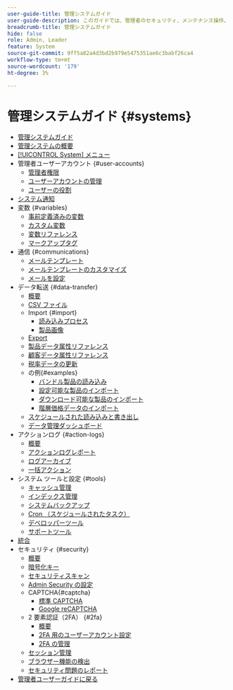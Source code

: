 ```yaml
---
user-guide-title: 管理システムガイド
user-guide-description: このガイドでは、管理者のセキュリティ、メンテナンス操作、Adobe Commerce ストア内の組織機能をサポートするシステム全体のリソースに関する詳細を説明します。
breadcrumb-title: 管理システムガイド
hide: false
role: Admin, Leader
feature: System
source-git-commit: 9ff5a82a4d3bd2b979e5475351ae6c3babf26ca4
workflow-type: tm+mt
source-wordcount: '179'
ht-degree: 3%

---
```



# 管理システムガイド {#systems}

- [管理システムガイド](guide-overview.md)
- [管理システムの概要](introduction.md)
- [[!UICONTROL System] メニュー](system-menu.md)
- 管理者ユーザーアカウント {#user-accounts}
   - [管理者権限](permissions.md)
   - [ユーザーアカウントの管理](permissions-users-all.md)
   - [ユーザーの役割](permissions-user-roles.md)
- [システム通知](notifications.md)
- 変数 {#variables}
   - [事前定義済みの変数](variables-predefined.md)
   - [カスタム変数](variables-custom.md)
   - [変数リファレンス](variables-reference.md)
   - [マークアップタグ](markup-tags.md)
- 通信 {#communications}
   - [メールテンプレート](email-templates.md)
   - [メールテンプレートのカスタマイズ](email-template-custom.md)
   - [メールを設定](email-communications.md)
- データ転送 {#data-transfer}
   - [概要](data-transfer.md)
   - [CSV ファイル](data-csv.md)
   - Import {#import}
      - [読み込みプロセス](data-import.md)
      - [製品画像](data-import-product-images.md)
   - [Export](data-export.md)
   - [製品データ属性リファレンス](data-attributes-product.md)
   - [顧客データ属性リファレンス](data-attributes-customer.md)
   - [税率データの更新](data-transfer-tax-rates.md)
   - の例{#examples}
      - [バンドル製品の読み込み](data-transfer-bundle-products.md)
      - [設定可能な製品のインポート](data-transfer-configurable-products.md)
      - [ダウンロード可能な製品のインポート](data-transfer-downloadable-products.md)
      - [階層価格データのインポート](data-import-price-tier.md)
   - [スケジュールされた読み込みと書き出し](data-scheduled-import-export.md)
   - [データ管理ダッシュボード](data-dashboard.md)
- アクションログ {#action-logs}
   - [概要](action-log.md)
   - [アクションログレポート](action-log-report.md)
   - [ログアーカイブ](action-log-archive.md)
   - [一括アクション](action-log-bulk-actions.md)
- システム ツールと設定 {#tools}
   - [キャッシュ管理](cache-management.md)
   - [インデックス管理](index-management.md)
   - [システムバックアップ](backups.md)
   - [Cron （スケジュールされたタスク）](cron.md)
   - [デベロッパーツール](developer-tools.md)
   - [サポートツール](support.md)
- [統合](integrations.md)
- セキュリティ {#security}
   - [概要](security.md)
   - [暗号化キー](encryption-key.md)
   - [セキュリティスキャン](security-scan.md)
   - [Admin Security の設定](security-admin.md)
   - CAPTCHA{#captcha}
      - [標準 CAPTCHA](security-captcha.md)
      - [Google reCAPTCHA](security-google-recaptcha.md)
   - 2 要素認証（2FA） {#2fa}
      - [概要](security-two-factor-authentication.md)
      - [2FA 用のユーザーアカウント設定](security-two-factor-authentication-use.md)
      - [2FA の管理](security-two-factor-authentication-manage.md)
   - [セッション管理](security-session-management.md)
   - [ブラウザー機能の検出](security-browser-capabilities-detection.md)
   - [セキュリティ問題のレポート](security-issue-reporting.md)
- [ 管理者ユーザーガイドに戻る ](https://experienceleague.adobe.com/en/docs/commerce-admin/user-guides/home)


